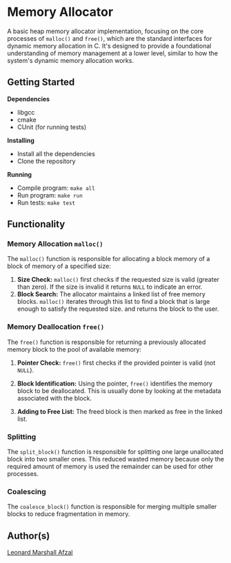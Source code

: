 # Memory Allocator

A basic heap memory allocator implementation, focusing on the core processes of `malloc()` and `free()`, which are the standard interfaces for dynamic memory allocation in C. It's designed to provide a foundational understanding of memory management at a lower level, similar to how the system's dynamic memory allocation works.

## Getting Started

**Dependencies**
* libgcc
* cmake
* CUnit (for running tests)

**Installing**
* Install all the dependencies
* Clone the repository

**Running**
* Compile program: `make all`
* Run program: `make run`
* Run tests: `make test`

## Functionality
### Memory Allocation `malloc()`
The `malloc()` function is responsible for allocating a block memory of a block of memory of a specified size:
1. **Size Check:** `malloc()` first checks if the requested size is valid (greater than zero). If the size is invalid it returns `NULL` to indicate an error.
2. **Block Search:** The allocator maintains a linked list of free memory blocks. `malloc()` iterates through this list to find a block that is large enough to satisfy the requested size. and returns the block to the user.

### Memory Deallocation `free()`
The `free()` function is responsible for returning a previously allocated memory block to the pool of available memory:
1. **Pointer Check:** `free()` first checks if the provided pointer is valid (not `NULL`).

2. **Block Identification:**  Using the pointer, `free()` identifies the memory block to be deallocated. This is usually done by looking at the metadata associated with the block.

4. **Adding to Free List:**  The freed block is then marked as free in the linked list.

### Splitting
The `split_block()` function is responsible for splitting one large unallocated block into two smaller ones. This reduced wasted memory because only the required amount of memory is used the remainder can be used for other processes.

### Coalescing
The `coalesce_block()` function is responsible for merging multiple smaller blocks to reduce fragmentation in memory.
## Author(s)
[Leonard Marshall Afzal](https://github.com/LMarshallAfzal)

